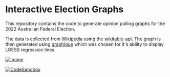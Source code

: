 # Interactive Election Graphs

This repository contains the code to generate opinion polling graphs for the 2022 Australian Federal Election.

The data is collected from [Wikipedia](https://en.wikipedia.org/wiki/Opinion_polling_for_the_2022_Australian_federal_election) using the [wikitable-api](https://github.com/atye/wikitable-api). The graph is then generated using [graphique](https://github.com/graphiquejs/graphique) which was chosen for it's ability to display LOESS regression lines.

[![image](https://user-images.githubusercontent.com/22492406/163928534-93f4562b-d4e9-440e-9e6a-0cf909f6669b.png)](https://9ililq.csb.app/)

[![CodeSandbox](https://codesandbox.io/static/img/play-codesandbox.svg)](https://codesandbox.io/s/9ililq?file=/src/App.tsx)
